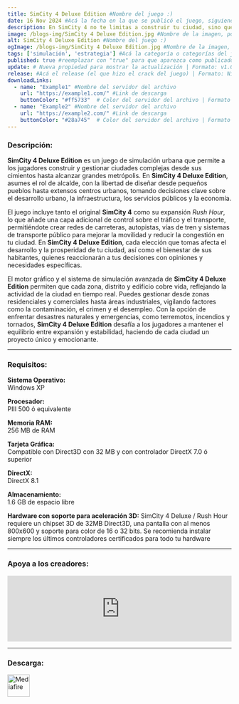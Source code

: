 ```yaml
---
title: SimCity 4 Deluxe Edition #Nombre del juego :)
date: 16 Nov 2024 #Acá la fecha en la que se publicó el juego, siguiendo este formato: Dia "30", Mes "Oct", Año "2024" = como debe quedar: 30 Oct 2024
description: En SimCity 4 no te limitas a construir tu ciudad, sino que además le das vida. Crea una megalópolis tejiendo un tapiz de ciudades que abarcan desde una pequeña comunidad de vecinos hasta centros urbanos de alta tecnología, o desde un destino vacacional hasta una villa de granjeros. #Acá una mini descripción del juego
image: /blogs-img/SimCity 4 Deluxe Edition.jpg #Nombre de la imagen, por lo general es exactamente el mismo nombre que el juego excluyendo lo ":" (Dos puntos)
alt: SimCity 4 Deluxe Edition #Nombre del juego :)
ogImage: /blogs-img/SimCity 4 Deluxe Edition.jpg #Nombre de la imagen, por lo general es exactamente el mismo nombre que el juego excluyendo lo ":" (Dos puntos)
tags: ['simulación', 'estrategia'] #Acá la categoría o categorías del juego, si es más de una se coloca en este formato: ['categoría1', 'categoría2']
published: true #reemplazar con "true" para que aparezca como publicado
update: # Nueva propiedad para mostrar la actualización | Formato: v1.0.0
release: #Acá el release (el que hizo el crack del juego) | Formato: Nicolhetti
downloadLinks:
  - name: "Example1" #Nombre del servidor del archivo
    url: "https://example1.com/" #Link de descarga
    buttonColor: "#ff5733"  # Color del servidor del archivo | Formato hexadecimal | MediaFire: #0171F0 | Buzzheavier: #FF6600 |
  - name: "Example2" #Nombre del servidor del archivo
    url: "https://example2.com/" #Link de descarga
    buttonColor: "#28a745"  # Color del servidor del archivo | Formato hexadecimal | MediaFire: #0171F0 | Buzzheavier: #FF6600 |
---
```


<!--En VSCode seleccionando una palabra, por ejemplo: "SimCity 4 Deluxe Edition" y apretando Ctrl+F2 se seleccionan todas las palabras iguales-->

### Descripción:
**SimCity 4 Deluxe Edition** es un juego de simulación urbana que permite a los jugadores construir y gestionar ciudades complejas desde sus cimientos hasta alcanzar grandes metrópolis. En **SimCity 4 Deluxe Edition**, asumes el rol de alcalde, con la libertad de diseñar desde pequeños pueblos hasta extensos centros urbanos, tomando decisiones clave sobre el desarrollo urbano, la infraestructura, los servicios públicos y la economía.

El juego incluye tanto el original **SimCity 4** como su expansión *Rush Hour*, lo que añade una capa adicional de control sobre el tráfico y el transporte, permitiéndote crear redes de carreteras, autopistas, vías de tren y sistemas de transporte público para mejorar la movilidad y reducir la congestión en tu ciudad. En **SimCity 4 Deluxe Edition**, cada elección que tomas afecta el desarrollo y la prosperidad de tu ciudad, así como el bienestar de sus habitantes, quienes reaccionarán a tus decisiones con opiniones y necesidades específicas.

El motor gráfico y el sistema de simulación avanzada de **SimCity 4 Deluxe Edition** permiten que cada zona, distrito y edificio cobre vida, reflejando la actividad de la ciudad en tiempo real. Puedes gestionar desde zonas residenciales y comerciales hasta áreas industriales, vigilando factores como la contaminación, el crimen y el desempleo. Con la opción de enfrentar desastres naturales y emergencias, como terremotos, incendios y tornados, **SimCity 4 Deluxe Edition** desafía a los jugadores a mantener el equilibrio entre expansión y estabilidad, haciendo de cada ciudad un proyecto único y emocionante.
<!--Prompt para Chat-GPT: Hazme una descripción para el juego "SimCity 4 Deluxe Edition" y cada que menciones "SimCity 4 Deluxe Edition" ponlo en negrita -->

---

### Requisitos:
**Sistema Operativo:**  
Windows XP

**Procesador:**  
PIII 500 ó equivalente

**Memoria RAM:**  
256 MB de RAM

**Tarjeta Gráfica:**  
Compatible con Direct3D con 32 MB y con controlador DirectX 7.0 ó superior

**DirectX:**  
DirectX 8.1

**Almacenamiento:**  
1.6 GB de espacio libre

**Hardware con soporte para aceleración 3D:**
SimCity 4 Deluxe / Rush Hour requiere un chipset 3D de 32MB Direct3D, una pantalla con al menos 800x600 y soporte para color de 16 o 32 bits. Se recomienda instalar siempre los últimos controladores certificados para todo tu hardware

<!--Si falta o sobra un requisito se quita o se agrega manteniendo el mismo formato-->

---

### Apoya a los creadores:
<iframe src="https://store.steampowered.com/widget/24780/" frameborder="0" style="background-color: transparent; width: 100% !important; aspect-ratio: 646 / 190;"></iframe>

<!--Reemplazar los numeros (AppID) del juego (en este caso 2668510) por el numero (AppID) correspondiente con el juego a publicar-->
<!--El AppID se encuentra en la URL del Juego en Steam-->

---

### Descarga:

[<img src="https://gist.github.com/cxmeel/0dbc95191f239b631c3874f4ccf114e2/raw/download.svg" alt="Mediafire" height="50" />](https://www.mediafire.com/file/kdjhdknog06rtn4/SimCity+4+Deluxe+Edition.zip/file)

<!-- # se debe reemplazar por el link de descarga-->

<!--NOMBRE-DEL-SERVICIO se debe reemplazar por el servicio donde está subido el juego-->
